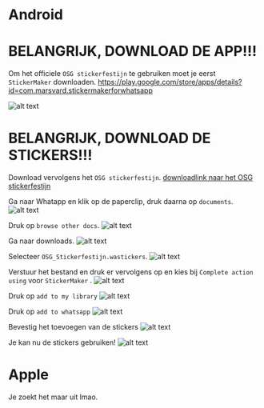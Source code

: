# Android


BELANGRIJK, DOWNLOAD DE APP!!!
======
Om het officiele `OSG stickerfestijn` te gebruiken moet je eerst `StickerMaker` downloaden.
https://play.google.com/store/apps/details?id=com.marsvard.stickermakerforwhatsapp

![alt text](https://github.com/osgmustisnt/stickers/blob/master/Sticker_Maker.png)

BELANGRIJK, DOWNLOAD DE STICKERS!!!
======
Download vervolgens het `OSG stickerfestijn`.
[downloadlink naar het OSG stickerfestijn](http://s000.tinyupload.com/download.php?file_id=65670242938197844331&t=6567024293819784433104789)

Ga naar Whatapp en klik op de paperclip, druk daarna op `documents`.
![alt text](https://github.com/osgmustisnt/stickers/blob/master/IMG_20181220_205716.png)

Druk op `browse other docs`.
![alt text](https://github.com/osgmustisnt/stickers/blob/master/IMG_20181220_205748.png)

Ga naar downloads.
![alt text](https://github.com/osgmustisnt/stickers/blob/master/IMG_20181220_210032.png)

Selecteer `OSG_Stickerfestijn.wastickers`.
![alt text](https://github.com/osgmustisnt/stickers/blob/master/IMG_20181220_210133.png)

Verstuur het bestand en druk er vervolgens op en kies bij `Complete action using` voor `StickerMaker` .
![alt text](https://github.com/osgmustisnt/stickers/blob/master/IMG_20181220_210356.png)

Druk op `add to my library`
![alt text](https://github.com/osgmustisnt/stickers/blob/master/IMG_20181220_210423.png)

Druk op `add to whatsapp`
![alt text](https://github.com/osgmustisnt/stickers/blob/master/IMG_20181220_210440.png)

Bevestig het toevoegen van de stickers
![alt text](https://github.com/osgmustisnt/stickers/blob/master/IMG_20181220_210459.png)

Je kan nu de stickers gebruiken!
![alt text](https://github.com/osgmustisnt/stickers/blob/master/IMG_20181220_224538.png)



# Apple

Je zoekt het maar uit lmao.

